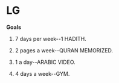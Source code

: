 # LG
**Goals**

1. 7 days per week--1 HADITH.

1. 2 pages a week--QURAN MEMORIZED.

1. 1 a day--ARABIC VIDEO.

1. 4 days a week--GYM.
